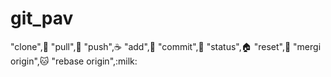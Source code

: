 # git_pav
"clone",:apple:
"pull",:car:
"push",:coffee:
"add",:lemon:
"commit",:pizza:
"status",:house:
"reset",:dog:
"mergi origin",:cat:
"rebase origin",:milk: